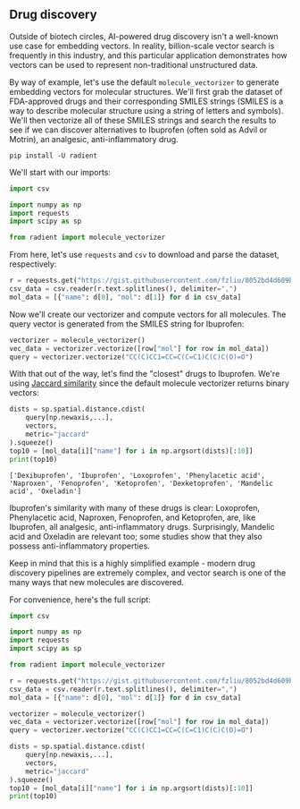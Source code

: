 ## Drug discovery

Outside of biotech circles, AI-powered drug discovery isn't a well-known use case for embedding vectors. In reality, billion-scale vector search is frequently in this industry, and this particular application demonstrates how vectors can be used to represent non-traditional unstructured data.

By way of example, let's use the default `molecule_vectorizer` to generate embedding vectors for molecular structures. We'll first grab the dataset of FDA-approved drugs and their corresponding SMILES strings (SMILES is a way to describe molecular structure using a string of letters and symbols). We'll then vectorize all of these SMILES strings and search the results to see if we can discover alternatives to Ibuprofen (often sold as Advil or Motrin), an analgesic, anti-inflammatory drug.

```shell
pip install -U radient
```

We'll start with our imports:

```python
import csv

import numpy as np
import requests
import scipy as sp

from radient import molecule_vectorizer
```

From here, let's use `requests` and `csv` to download and parse the dataset, respectively:

```python
r = requests.get("https://gist.githubusercontent.com/fzliu/8052bd4d609bc6260ab7e8c838d2f518/raw/f1c9efb816d6b8514c0a643323f7afa29372b1c4/fda_approved_structures.csv")
csv_data = csv.reader(r.text.splitlines(), delimiter=",")
mol_data = [{"name": d[0], "mol": d[1]} for d in csv_data]
```

Now we'll create our vectorizer and compute vectors for all molecules. The query vector is generated from the SMILES string for Ibuprofen:

```python 
vectorizer = molecule_vectorizer()
vec_data = vectorizer.vectorize([row["mol"] for row in mol_data])
query = vectorizer.vectorize("CC(C)CC1=CC=C(C=C1)C(C)C(O)=O")
```

With that out of the way, let's find the "closest" drugs to Ibuprofen. We're using [Jaccard similarity](https://en.wikipedia.org/wiki/Jaccard_index) since the default molecule vectorizer returns binary vectors:

```python
dists = sp.spatial.distance.cdist(
    query[np.newaxis,...],
    vectors,
    metric="jaccard"
).squeeze()
top10 = [mol_data[i]["name"] for i in np.argsort(dists)[:10]]
print(top10)
```

    ['Dexibuprofen', 'Ibuprofen', 'Loxoprofen', 'Phenylacetic acid', 'Naproxen', 'Fenoprofen', 'Ketoprofen', 'Dexketoprofen', 'Mandelic acid', 'Oxeladin']

Ibuprofen's similarity with many of these drugs is clear: Loxoprofen, Phenylacetic acid, Naproxen, Fenoprofen, and Ketoprofen, are, like Ibuprofen, all analgesic, anti-inflammatory drugs. Surprisingly, Mandelic acid and Oxeladin are relevant too; some studies show that they also possess anti-inflammatory properties.

Keep in mind that this is a highly simplified example - modern drug discovery pipelines are extremely complex, and vector search is one of the many ways that new molecules are discovered.

For convenience, here's the full script:

```python
import csv

import numpy as np
import requests
import scipy as sp

from radient import molecule_vectorizer

r = requests.get("https://gist.githubusercontent.com/fzliu/8052bd4d609bc6260ab7e8c838d2f518/raw/f1c9efb816d6b8514c0a643323f7afa29372b1c4/fda_approved_structures.csv")
csv_data = csv.reader(r.text.splitlines(), delimiter=",")
mol_data = [{"name": d[0], "mol": d[1]} for d in csv_data]

vectorizer = molecule_vectorizer()
vec_data = vectorizer.vectorize([row["mol"] for row in mol_data])
query = vectorizer.vectorize("CC(C)CC1=CC=C(C=C1)C(C)C(O)=O")

dists = sp.spatial.distance.cdist(
    query[np.newaxis,...],
    vectors,
    metric="jaccard"
).squeeze()
top10 = [mol_data[i]["name"] for i in np.argsort(dists)[:10]]
print(top10)
```